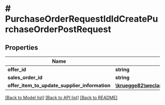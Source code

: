 # # PurchaseOrderRequestIdIdCreatePurchaseOrderPostRequest

## Properties

Name | Type | Description | Notes
------------ | ------------- | ------------- | -------------
**offer_id** | **string** |  |
**sales_order_id** | **string** |  | [optional]
**offer_item_to_update_supplier_information** | [**\kruegge82\weclapp\Model\PurchaseOrderRequestOfferItemInformation[]**](PurchaseOrderRequestOfferItemInformation.md) |  |

[[Back to Model list]](../../README.md#models) [[Back to API list]](../../README.md#endpoints) [[Back to README]](../../README.md)
